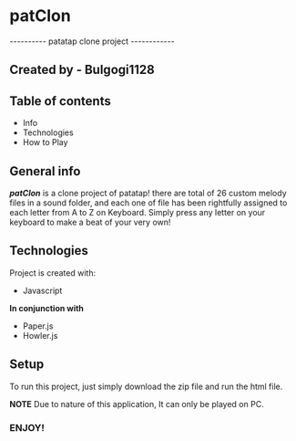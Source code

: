 # patClon
---------- patatap clone project ------------

## Created by - Bulgogi1128

## Table of contents
* Info
* Technologies
* How to Play

## General info
***patClon*** is a clone project of patatap! 	there are total of 26 custom melody files in a sound folder, and each one of file has been rightfully assigned to each letter from A to Z on Keyboard. Simply press any letter on your keyboard to make a beat of your very own!

## Technologies
Project is created with:
* Javascript

**In conjunction with**


* Paper.js
* Howler.js
	
## Setup
To run this project, just simply download the zip file and run the html file.


**NOTE**
Due to nature of this application, It can only be played on PC.


### ENJOY! ###
